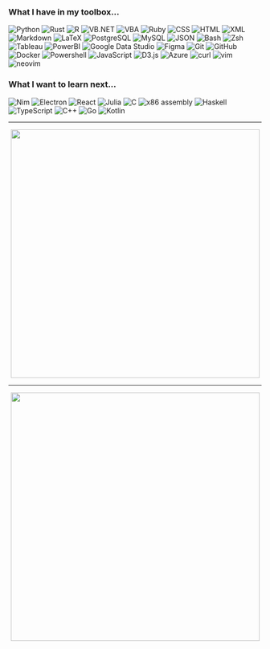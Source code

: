 ### What I have in my toolbox...

![Python] ![Rust] ![R] ![VB.NET] ![VBA] ![Ruby] ![CSS] ![HTML] ![XML] ![Markdown] ![LaTeX] ![PostgreSQL] ![MySQL] ![JSON] ![Bash] ![Zsh] ![Tableau] ![PowerBI] ![Google Data Studio] ![Figma] ![Git] ![GitHub] ![Docker] ![Powershell] ![JavaScript] ![D3.js] ![Azure] ![curl] ![vim] ![neovim]

### What I want to learn next...

![Nim] ![Electron] ![React] ![Julia] ![C] ![x86 assembly] ![Haskell] ![TypeScript] ![C++] ![Go] ![Kotlin]

[curl]: https://img.shields.io/badge/curl-292138?style=flat&labelColor=292138&logoColor=D33D9B&logo=curl
[vim]: https://img.shields.io/badge/vim-292138?style=flat&labelColor=292138&logoColor=D33D9B&logo=vim
[neovim]: https://img.shields.io/badge/neovim-292138?style=flat&labelColor=292138&logoColor=D33D9B&logo=neovim
[Electron]: https://img.shields.io/badge/electron-292138?style=flat&labelColor=292138&logoColor=D33D9B&logo=electron
[Kotlin]: https://img.shields.io/badge/Kotlin-292138?style=flat&labelColor=292138&logoColor=D33D9B&logo=kotlin
[Go]: https://img.shields.io/badge/Go-292138?style=flat&labelColor=292138&logoColor=D33D9B&logo=go
[Haskell]: https://img.shields.io/badge/Haskell-292138?style=flat&labelColor=292138&logoColor=D33D9B&logo=haskell
[TypeScript]: https://img.shields.io/badge/TypeScript-292138?style=flat&labelColor=292138&logoColor=D33D9B&logo=typescript
[C++]: https://img.shields.io/badge/C++-292138?style=flat&labelColor=292138&logoColor=D33D9B&logo=cplusplus
[C]: https://img.shields.io/badge/C-292138?style=flat&labelColor=292138&logoColor=D33D9B&logo=c
[React]: https://img.shields.io/badge/React-292138?style=flat&labelColor=292138&logoColor=D33D9B&logo=react
[Azure]: https://img.shields.io/badge/Azure-292138?style=flat&labelColor=292138&logoColor=D33D9B&logo=microsoftazure
[x86 assembly]: https://img.shields.io/badge/x86_assembly-292138?style=flat&labelColor=292138&logoColor=D33D9B&logo=intel
[Julia]: https://img.shields.io/badge/Julia-292138?style=flat&labelColor=292138&logoColor=D33D9B&logo=julia
[CSS]: https://img.shields.io/badge/CSS-292138?style=flat&labelColor=292138&logoColor=D33D9B&logo=css3
[Powershell]: https://img.shields.io/badge/Powershell-292138?style=flat&labelColor=292138&logoColor=D33D9B&logo=powershell
[VBA]: https://img.shields.io/badge/VBA-292138?style=flat&labelColor=292138&logoColor=D33D9B&logo=microsoftoffice
[JSON]: https://img.shields.io/badge/JSON-292138?style=flat&labelColor=292138&logoColor=D33D9B&logo=json
[Bash]: https://img.shields.io/badge/Bash-292138?style=flat&labelColor=292138&logoColor=D33D9B&logo=gnubash
[Zsh]: https://img.shields.io/badge/Zsh-292138?style=flat&labelColor=292138&logoColor=D33D9B&logo=gnubash
[XML]: https://img.shields.io/badge/XML-292138?style=flat&labelColor=292138&logoColor=D33D9B&logo=w3c
[Tableau]: https://img.shields.io/badge/Tableau-292138?style=flat&labelColor=292138&logoColor=D33D9B&logo=tableau
[PowerBI]: https://img.shields.io/badge/PowerBI-292138?style=flat&labelColor=292138&logoColor=D33D9B&logo=powerbi
[Google Data Studio]: https://img.shields.io/badge/Google_Data_Studio-292138?style=flat&labelColor=292138&logoColor=D33D9B&logo=google
[Figma]: https://img.shields.io/badge/Figma-292138?style=flat&labelColor=292138&logoColor=D33D9B&logo=figma
[LaTeX]: https://img.shields.io/badge/LaTeX-292138?style=flat&labelColor=292138&logoColor=D33D9B&logo=latex
[R]: https://img.shields.io/badge/R-292138?style=flat&labelColor=292138&logoColor=D33D9B&logo=R
[HTML]: https://img.shields.io/badge/HTML-292138?style=flat&labelColor=292138&logoColor=D33D9B&logo=html5
[VB.NET]: https://img.shields.io/badge/VB.NET-292138?style=flat&labelColor=292138&logoColor=D33D9B&logo=visualstudio
[Git]: https://img.shields.io/badge/Git-292138?style=flat&labelColor=292138&logoColor=D33D9B&logo=git
[GitHub]: https://img.shields.io/badge/GitHub-292138?style=flat&labelColor=292138&logoColor=D33D9B&logo=github
[Python]: https://img.shields.io/badge/Python-292138?style=flat&labelColor=292138&logoColor=D33D9B&logo=python
[Rust]: https://img.shields.io/badge/Rust-292138?style=flat&labelColor=292138&logoColor=D33D9B&logo=rust
[Ruby]: https://img.shields.io/badge/Ruby-292138?style=flat&labelColor=292138&logoColor=D33D9B&logo=ruby
[D3.js]: https://img.shields.io/badge/D3.js-292138?style=flat&labelColor=292138&logoColor=D33D9B&logo=d3dotjs
[Docker]: https://img.shields.io/badge/Docker-292138?style=flat&labelColor=292138&logoColor=D33D9B&logo=docker
[Nim]: https://img.shields.io/badge/Nim-292138?style=flat&labelColor=292138&logoColor=D33D9B&logo=nim
[Markdown]: https://img.shields.io/badge/Markdown-292138?style=flat&labelColor=292138&logoColor=D33D9B&logo=markdown
[JavaScript]: https://img.shields.io/badge/JavaScript-292138?style=flat&labelColor=292138&logoColor=D33D9B&logo=javascript
[PostgreSQL]: https://img.shields.io/badge/PostgreSQL-292138?style=flat&labelColor=292138&logoColor=D33D9B&logo=postgresql
[MySQL]: https://img.shields.io/badge/MySQL-292138?style=flat&labelColor=292138&logoColor=D33D9B&logo=mysql

---

<p align="center"><img src="https://wakatime.com/share/@6cfc6d05-38b2-48d6-83aa-2609e431c00d/31a8ad53-a1d8-4a80-81c1-36ea3e9ee28e.svg" width="495"></p>

---

<p align="center"><img src="https://wakatime.com/share/@6cfc6d05-38b2-48d6-83aa-2609e431c00d/fcc4267e-7316-4fe0-825f-8718d4e52ba9.svg" width="495"></p>
